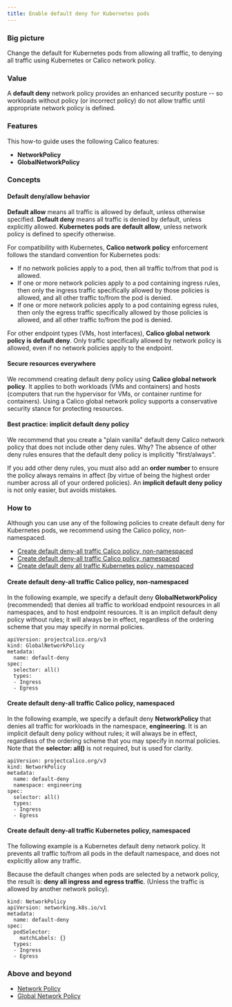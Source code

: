 ```yaml
---
title: Enable default deny for Kubernetes pods
---
```


### Big picture

Change the default for Kubernetes pods from allowing all traffic, to denying all traffic using Kubernetes or Calico network policy.  

### Value

A **default deny** network policy provides an enhanced security posture -- so workloads without policy (or incorrect policy) do not allow traffic until appropriate network policy is defined.

### Features

This how-to guide uses the following Calico features:
- **NetworkPolicy** 
- **GlobalNetworkPolicy**

### Concepts

#### Default deny/allow behavior

**Default allow** means all traffic is allowed by default, unless otherwise specified. **Default deny** means all traffic is denied by default, unless explicitly allowed. **Kubernetes pods are default allow**, unless network policy is defined to specify otherwise.

For compatibility with Kubernetes, **Calico network policy** enforcement follows the standard convention for Kubernetes pods:
- If no network policies apply to a pod, then all traffic to/from that pod is allowed.
- If one or more network policies apply to a pod containing ingress rules, then only the ingress traffic specifically allowed by those policies is allowed, and all other traffic to/from the pod is denied.
- If one or more network policies apply to a pod containing egress rules, then only the egress traffic specifically allowed by those policies is allowed, and all other traffic to/from the pod is denied.

For other endpoint types (VMs, host interfaces), **Calico global network policy is default deny**. Only traffic specifically allowed by network policy is allowed, even if no network policies apply to the endpoint.

#### Secure resources everywhere

We recommend creating default deny policy using **Calico global network policy**. It applies to both workloads (VMs and containers) and hosts (computers that run the hypervisor for VMs, or container runtime for containers). Using a Calico global network policy supports a conservative security stance for protecting resources.

#### Best practice: implicit default deny policy

We recommend that you create a "plain vanilla" default deny Calico network policy that does not include other deny rules. Why? The absence of other deny rules ensures that the default deny policy is implicitly "first/always". 

If you add other deny rules, you must also add an **order number** to ensure the policy always remains in affect (by virtue of being the highest order number across all of your ordered policies). An **implicit default deny policy** is not only easier, but avoids mistakes. 

### How to

Although you can use any of the following policies to create default deny for Kubernetes pods, we recommend using the Calico policy, non-namespaced.

- [Create default deny-all traffic Calico policy, non-namespaced](#create-default-deny-all-traffic-calico-policy-non-namespaced)
- [Create default deny-all traffic Calico policy, namespaced](#create-default-deny-all-traffic-calico-policy-namespaced)
- [Create default deny all traffic Kubernetes policy, namespaced](#create-default-deny-all-traffic-Kubernetes-policy-namespaced)

#### Create default deny-all traffic Calico policy, non-namespaced

In the following example, we specify a default deny **GlobalNetworkPolicy** (recommended) that denies all traffic to workload endpoint resources in all namespaces, and to host endpoint resources. It is an implicit default deny policy without rules; it will always be in effect, regardless of the ordering scheme that you may specify in normal policies. 

```
apiVersion: projectcalico.org/v3
kind: GlobalNetworkPolicy
metadata:
  name: default-deny
spec:
  selector: all()
  types:
  - Ingress
  - Egress
```

#### Create default deny-all traffic Calico policy, namespaced  

In the following example, we specify a default deny **NetworkPolicy** that denies all traffic for workloads in the namespace, **engineering**. It is an implicit default deny policy without rules; it will always be in effect, regardless of the ordering scheme that you may specify in normal policies. Note that the **selector: all()** is not required, but is used for clarity. 

```
apiVersion: projectcalico.org/v3
kind: NetworkPolicy
metadata:
  name: default-deny
  namespace: engineering
spec:
  selector: all()
  types:
  - Ingress
  - Egress  
```

#### Create default deny-all traffic Kubernetes policy, namespaced

The following example is a Kubernetes default deny network policy. It prevents all traffic to/from all pods in the default namespace, and does not explicitly allow any traffic. 

Because the default changes when pods are selected by a network policy, the result is: **deny all ingress and egress traffic**. (Unless the traffic is allowed by another network policy).

```
kind: NetworkPolicy
apiVersion: networking.k8s.io/v1
metadata:
  name: default-deny
spec:
  podSelector:
    matchLabels: {}
  types:
  - Ingress
  - Egress
```

### Above and beyond

- [Network Policy]({{site.baseurl}}/{{page.version}}/reference/resources/networkpolicy) 
- [Global Network Policy]({{site.baseurl}}/{{page.version}}/reference/resources/globalnetworkpolicy)
